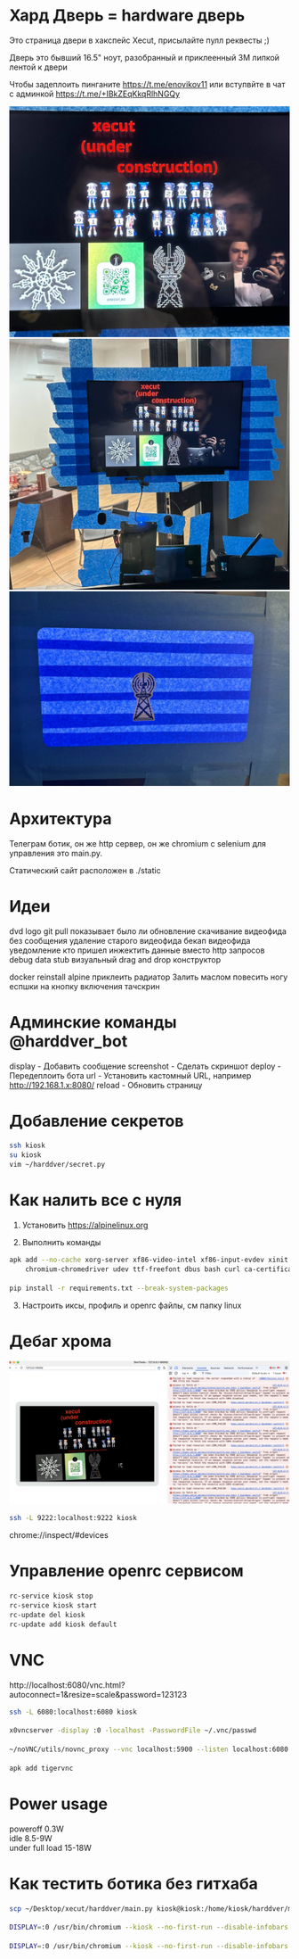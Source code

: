 # Хард Дверь = hardware дверь

Это страница двери в хакспейс Xecut, присылайте пулл реквесты ;)  

Дверь это бывший 16.5" ноут, разобранный и приклеенный 3M липкой лентой к двери  

Чтобы задеплоить пинганите https://t.me/enovikov11 или вступвйте в чат с админкой https://t.me/+IBkZEqKkqRlhNGQy  

<img src="./docs/detailed.jpg"></img><br/>
<img src="./docs/pano.jpg"></img><br/>
<img src="./docs/back.jpg"></img><br/>

# Архитектура

Телеграм ботик, он же http сервер, он же chromium с selenium для управления это main.py.  

Статический сайт расположен в ./static  

# Идеи

dvd logo
git pull показывает было ли обновление
скачивание видеофида без сообщения
удаление старого видеофида
бекап видеофида
уведомление кто пришел
инжектить данные вместо http запросов
debug data stub
визуальный drag and drop конструктор

docker
reinstall alpine
приклеить радиатор
Залить маслом
повесить ногу еспшки на кнопку включения
тачскрин

# Админские команды @harddver_bot

display - Добавить сообщение
screenshot - Сделать скриншот
deploy - Передеплоить бота
url - Установить кастомный URL, например http://192.168.1.x:8080/
reload - Обновить страницу

# Добавление секретов

```bash
ssh kiosk
su kiosk
vim ~/harddver/secret.py
```

# Как налить все с нуля

1. Установить https://alpinelinux.org  

2. Выполнить команды  

```bash
apk add --no-cache xorg-server xf86-video-intel xf86-input-evdev xinit chromium openbox chromium \
    chromium-chromedriver udev ttf-freefont dbus bash curl ca-certificates xdg-utils

pip install -r requirements.txt --break-system-packages
```

3. Настроить иксы, профиль и openrc файлы, см папку linux

# Дебаг хрома

<img src="./docs/debug.png"></img>

```bash
ssh -L 9222:localhost:9222 kiosk
```

chrome://inspect/#devices

# Управление openrc сервисом

```bash
rc-service kiosk stop
rc-service kiosk start
rc-update del kiosk
rc-update add kiosk default
```

# VNC

http://localhost:6080/vnc.html?autoconnect=1&resize=scale&password=123123

```bash
ssh -L 6080:localhost:6080 kiosk

x0vncserver -display :0 -localhost -PasswordFile ~/.vnc/passwd

~/noVNC/utils/novnc_proxy --vnc localhost:5900 --listen localhost:6080

apk add tigervnc
```

# Power usage

poweroff 0.3W  
idle 8.5-9W  
under full load 15-18W  

# Как тестить ботика без гитхаба

```bash
scp ~/Desktop/xecut/harddver/main.py kiosk@kiosk:/home/kiosk/harddver/main.py

DISPLAY=:0 /usr/bin/chromium --kiosk --no-first-run --disable-infobars --noerrdialogs --use-fake-ui-for-media-stream  http://192.168.1.58:8000/

DISPLAY=:0 /usr/bin/chromium --kiosk --no-first-run --disable-infobars --noerrdialogs --use-fake-ui-for-media-stream file:///root/kiosk-website/index.html
```
